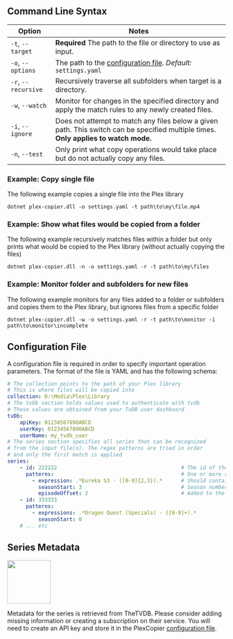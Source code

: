 ## Command Line Syntax

| Option | Notes |
| - | - |
| `-t`, `--target` | **Required** The path to the file or directory to use as input. |
| `-o`, `--options` | The path to the [configuration file](#configuration-file). *Default:* `settings.yaml` |
| `-r`, `--recursive` | Recursively traverse all subfolders when target is a directory. |
| `-w`, `--watch` | Monitor for changes in the specified directory and apply the match rules to any newly created files. |
| `-i`, `--ignore` | Does not attempt to match any files below a given path. This switch can be specified multiple times. **Only applies to watch mode.** |
| `-n`, `--test` | Only print what copy operations would take place but do not actually copy any files. |

### Example: Copy single file

The following example copies a single file into the Plex library

```
dotnet plex-copier.dll -o settings.yaml -t path\to\my\file.mp4
```

### Example: Show what files would be copied from a folder

The following example recursively matches files within a folder but only prints what would be copied to the Plex library (without actually copying the files)

```
dotnet plex-copier.dll -n -o settings.yaml -r -t path\to\my\files
```

### Example: Monitor folder and subfolders for new files

The following example monitors for any files added to a folder or subfolders and copies them to the Plex library, but ignores files from a specific folder

```
dotnet plex-copier.dll -w -o settings.yaml -r -t path\to\monitor -i path\to\monitor\incomplete
```

## Configuration File

A configuration file is required in order to specify important operation parameters. The format of the file is YAML and has the following schema:

```yaml
# The collection points to the path of your Plex library
# This is where files will be copied into
collection: D:\Media\Plex\Library
# The tvDb section holds values used to authenticate with tvdb
# These values are obtained from your TvDB user dashboard
tvDb:
    apiKey: 01234567890ABCD
    userKey: 01234567890ABCD
    userName: my_tvdb_user
# The series section specifies all series that can be recognized
# from the input file(s). The regex patterns are tried in order
# and only the first match is applied
series:    
    - id: 222222                                        # The id of the series from tvdb
      patterns:                                         # One or more regex patterns to match
        - expression: .*Eureka S3 - ([0-9]{2,3}).*      # Should contain a single capture group for episode number
          seasonStart: 3                                # Season number to start counting episodes (default: 1)
          episodeOffset: 2                              # Added to the value captured by the regex (default: 0)
    - id: 333333
      patterns:
        - expressions: .*Dragon Quest (Specials) - ([0-9]+).*
          seasonStart: 0
    # ... etc
```

## Series Metadata

<img src="https://thetvdb.com/images/attribution/logo2.png" width="100">

Metadata for the series is retrieved from TheTVDB. Please consider adding missing information or creating a subscription on their service. You will need to create an API key and store it in the PlexCopier [configuration file](#configuration-file).